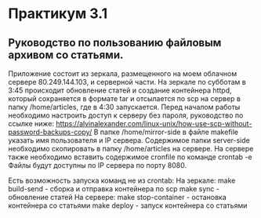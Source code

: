 # Практикум 3.1

## Руководство по пользованию файловым архивом со статьями.

Приложение состоит из зеркала, размещенного на моем облачном сервере 80.249.144.103, и серверной части.
На зеркале по субботам в 3:45 происходит обновление статей и создание контейнера httpd, который сохраняется в формате tar
и отсылается по scp на сервер в папку /home/articles, где в 4:30 запускается.
Перед началом работы необходимо настроить доступ к серверу без пароля, руководство по ссылке ниже:
https://alvinalexander.com/linux-unix/how-use-scp-without-password-backups-copy/
В папке /home/mirror-side в файле makefile указать имя пользователя и IP сервера.
Содержимое папки server-side необходимо скопировать в папку /home/articles на сервере.
На сервере также необходимо вставить содержимое cronfile по команде crontab -e
Файлы будут доступны по IP сервера по порту 8080.

Есть возможность запуска команд не из crontab:
На зеркале:
make build-send - сборка и отправка контейнера по scp
make sync - обновление статей
На сервере:
make stop-container - остановка контейнера со статьями
make deploy - запуск контейнера со статьями
